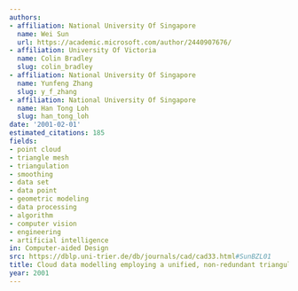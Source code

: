 ```yaml
---
authors:
- affiliation: National University Of Singapore
  name: Wei Sun
  url: https://academic.microsoft.com/author/2440907676/
- affiliation: University Of Victoria
  name: Colin Bradley
  slug: colin_bradley
- affiliation: National University Of Singapore
  name: Yunfeng Zhang
  slug: y_f_zhang
- affiliation: National University Of Singapore
  name: Han Tong Loh
  slug: han_tong_loh
date: '2001-02-01'
estimated_citations: 185
fields:
- point cloud
- triangle mesh
- triangulation
- smoothing
- data set
- data point
- geometric modeling
- data processing
- algorithm
- computer vision
- engineering
- artificial intelligence
in: Computer-aided Design
src: https://dblp.uni-trier.de/db/journals/cad/cad33.html#SunBZL01
title: Cloud data modelling employing a unified, non-redundant triangular mesh
year: 2001
---
```

